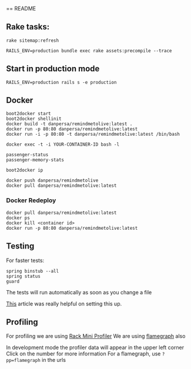 == README

## Rake tasks:

    rake sitemap:refresh

    RAILS_ENV=production bundle exec rake assets:precompile --trace

## Start in production mode

    RAILS_ENV=production rails s -e production

## Docker

    boot2docker start
    boot2docker shellinit
    docker build -t danpersa/remindmetolive:latest .
    docker run -p 80:80 danpersa/remindmetolive:latest
    docker run -i -p 80:80 -t danpersa/remindmetolive:latest /bin/bash

    docker exec -t -i YOUR-CONTAINER-ID bash -l

    passenger-status
    passenger-memory-stats

    boot2docker ip

    docker push danpersa/remindmetolive
    docker pull danpersa/remindmetolive:latest

### Docker Redeploy

    docker pull danpersa/remindmetolive:latest
    docker ps
    docker kill <container id>
    docker run -p 80:80 danpersa/remindmetolive:latest


## Testing

For faster tests:

    spring binstub --all
    spring status
    guard

The tests will run automatically as soon as you change a file

[This](http://girders.org/blog/2014/02/06/setup-rails-41-spring-rspec-and-guard/) article was really helpful on setting this up.

## Profiling

For profiling we are using [Rack Mini Profiler](https://github.com/MiniProfiler/rack-mini-profiler)
We are using [flamegraph](https://github.com/SamSaffron/flamegraph) also

In development mode the profiler data will appear in the upper left corner
Click on the number for more information
For a flamegraph, use `?pp=flamegraph` in the urls
